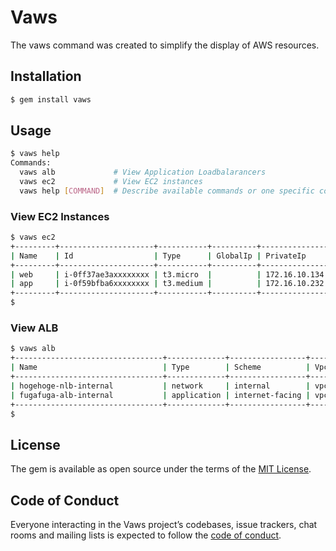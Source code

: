 # Vaws

The vaws command was created to simplify the display of AWS resources.

## Installation

```bash
$ gem install vaws
```

## Usage

```bash
$ vaws help
Commands:
  vaws alb             # View Application Loadbalarancers
  vaws ec2             # View EC2 instances
  vaws help [COMMAND]  # Describe available commands or one specific command
```

### View EC2 Instances

```bash
$ vaws ec2
+---------+---------------------+-----------+----------+---------------+---------+
| Name    | Id                  | Type      | GlobalIp | PrivateIp     | Status  |
+---------+---------------------+-----------+----------+---------------+---------+
| web     | i-0ff37ae3axxxxxxxx | t3.micro  |          | 172.16.10.134 | stopped |
| app     | i-0f59bfba6xxxxxxxx | t3.medium |          | 172.16.10.232 | stopped |
+---------+---------------------+-----------+----------+---------------+---------+
$
```

### View ALB

```bash
$ vaws alb
+---------------------------------+-------------+-----------------+-----------------------+--------------------------------------------------+-----------------------------------------------------------------------------------+
| Name                            | Type        | Scheme          | Vpc                   | Short_Arn                                        | Dns                                                                               |
+---------------------------------+-------------+-----------------+-----------------------+--------------------------------------------------+-----------------------------------------------------------------------------------+
| hogehoge-nlb-internal           | network     | internal        | vpc-xxxxxxxx          | hogehoge-nlb-internal/xxxxxxxxxxxxxxx            | hogehoge-nlb-internal-xxxxxxxxxxxxxxxx.elb.ap-northeast-1.amazonaws.com           |
| fugafuga-alb-internal           | application | internet-facing | vpc-xxxxxxxx          | fugafuga-alb-internal/xxxxxxxxxxxxxxx            | fugafuga-alb-internal-xxxxxxxxxxxxxxxx.ap-northeast-1.elb.amazonaws.com           |
+---------------------------------+-------------+-----------------+-----------------------+--------------------------------------------------+-----------------------------------------------------------------------------------+
$ 
```

## License

The gem is available as open source under the terms of the [MIT License](https://opensource.org/licenses/MIT).

## Code of Conduct

Everyone interacting in the Vaws project’s codebases, issue trackers, chat rooms and mailing lists is expected to follow the [code of conduct](https://github.com/[USERNAME]/vaws/blob/master/CODE_OF_CONDUCT.md).
